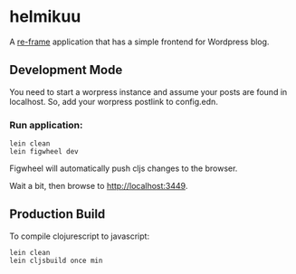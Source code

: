 # helmikuu

A [re-frame](https://github.com/Day8/re-frame) application that has a simple
frontend for Wordpress blog.

## Development Mode
You need to start a worpress instance and assume your posts are found in
localhost. So, add your worpress postlink to config.edn.

### Run application:

```
lein clean
lein figwheel dev
```

Figwheel will automatically push cljs changes to the browser.

Wait a bit, then browse to [http://localhost:3449](http://localhost:3449).

## Production Build


To compile clojurescript to javascript:

```
lein clean
lein cljsbuild once min
```
